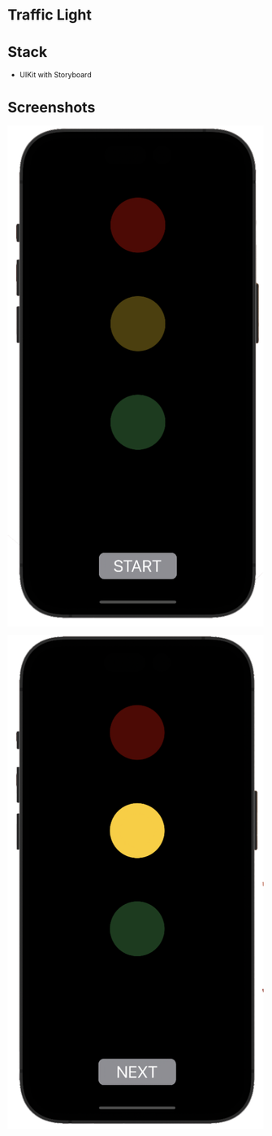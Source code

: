 # Traffic Light

# Stack
- UIKit with Storyboard


# Screenshots

![Image 1](https://github.com/Maxim-Zykin/trafficLight/blob/main/trafficLight-1.png)

![Image 2](https://github.com/Maxim-Zykin/trafficLight/blob/main/trafficLight-2.png)
